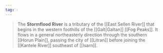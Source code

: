 ```yaml
---
tag: 💧
---
```

> The **Stormflood River** is a tributary of the [[East Sellen River]] that begins in the western foothills of the [[Galt|Galtan]] [[Fog Peaks]]. It flows in a general northeasterly direction through the southern [[Horun Plain]], passing the city of [[Litran]] before joining the [[Kantele River]] southeast of [[Isarn]].








